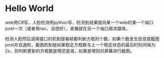 # Hello World
web用C#写，人脸检测用python写，检测到结果就向某一个web的某一个端口post一次（或者用rpc，没想好），直播就在另一个端口用流媒体。

检测人脸然后调用接口的机制是每帧都判断方框的个数，如果个数发生改变就截图post并且通知，截图机制是如果稳定方框数与上一个稳定状态的最后时刻间隔为2s，则判断更新的方框数是增还是减，如果是增则对屏幕进行截图。
